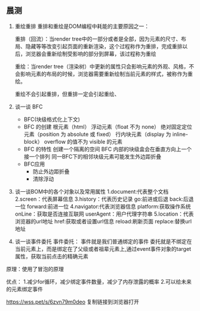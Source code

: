 ## 晨测
1. 重绘重排
    重排和重绘是DOM编程中耗能的主要原因之一：

    重排（回流）：当render tree中的一部分或者是全部，因为元素的尺寸、布局、隐藏等等改变引起页面的重新渲染，这个过程称作为重排，完成重排以后，浏览器会重新绘制受影响的部分到屏幕，该过程称为重绘

    重绘：当render tree（渲染树）中更新的属性只会影响元素的外观、风格，不会影响元素的布局的时候，浏览器需要重新绘制当前元素的样式，被称作为重绘。

    重绘不会引起重排，但重排一定会引起重绘、

2. 谈一谈 BFC
    - BFC(块级格式化上下文)
    - BFC 的创建
        根元素（html）
        浮动元素（float 不为 none）
        绝对固定定位元素（position 为 absolute 或 fixed）
        行内块元素（display 为 inline-block）
        overflow 的值不为 visible 的元素
    - BFC 的特性
        创建一个隔离的空间
        BFC 内部的块级盒会在垂直方向上一个接一个排列
        同一BFC下的相邻块级元素可能发生外边距折叠
    - BFC应用
        - 防止外边距折叠
        - 清除浮动

3. 谈一谈BOM中的各个对象以及常用属性 
    1.document:代表整个文档
    2.screen：代表屏幕信息
    3.history：代表历史记录
        go:前进或后退
        back:后退一位
        forward:前进一位
    4.navigator:代表浏览器信息
        platform:获取操作系统
        onLine：获取是否连接互联网
        userAgent：用户代理字符串
    5.location：代表浏览器的url地址
        href:获取或者设置url信息
        reload:刷新页面
        replace:替换url地址

4. 谈一谈事件委托
  事件委托：
      事件就是我们普通绑定的事件
      委托就是不绑定在当前元素上，而是绑定在了父级或者祖辈元素上,通过event事件对象的target属性，获取当前点击的精确元素
      
  原理：使用了冒泡的原理

  优点：
          1.减少for循环，减少绑定事件数量，减少了内存泄露的概率
          2.可以给未来的元素绑定事件


https://wss.pet/s/6zvn79m0deo 复制链接到浏览器打开
